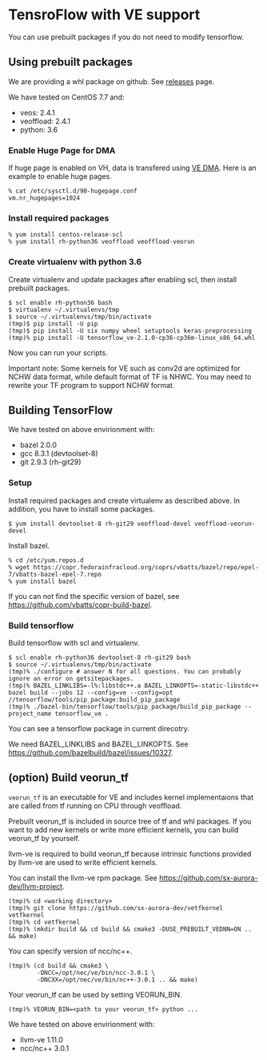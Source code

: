 # TensroFlow with VE support

You can use prebuilt packages if you do not need to modify tensorflow.

## Using prebuilt packages

We are providing a whl package on github. See [releases](https://github.com/sx-aurora-dev/tensorflow/releases) page.

We have tested on CentOS 7.7 and:

- veos: 2.4.1
- veoffload: 2.4.1
- python: 3.6

### Enable Huge Page for DMA

If huge page is enabled on VH, data is transfered using [VE
DMA](https://veos-sxarr-nec.github.io/libsysve/group__vedma.html).  Here is an
example to enable huge pages.

    % cat /etc/sysctl.d/90-hugepage.conf
    vm.nr_hugepages=1024

### Install required packages

```
% yum install centos-release-scl
% yum install rh-python36 veoffload veoffload-veorun
```

### Create virtualenv with python 3.6

Create virtualenv and update packages after enabling scl, then install prebuilt
packages.

```
$ scl enable rh-python36 bash
$ virtualenv ~/.virtualenvs/tmp
$ source ~/.virtualenvs/tmp/bin/activate
(tmp)$ pip install -U pip
(tmp)$ pip install -U six numpy wheel setuptools keras-preprocessing
(tmp)% pip install -U tensorflow_ve-2.1.0-cp36-cp36m-linux_x86_64.whl
```

Now you can run your scripts.

Important note: Some kernels for VE such as conv2d are optimized for NCHW data
format, while default format of TF is NHWC.  You may need to rewrite your TF
program to support NCHW format.


## Building TensorFlow

We have tested on above envirionment with:

- bazel 2.0.0
- gcc 8.3.1 (devtoolset-8)
- git 2.9.3 (rh-git29)


### Setup

Install required packages and create virtualenv as described above. In
addition, you have to install some packages.

```
$ yum install devtoolset-8 rh-git29 veoffload-devel veoffload-veorun-devel
```

Install bazel.

```
% cd /etc/yum.repos.d
% wget https://copr.fedorainfracloud.org/coprs/vbatts/bazel/repo/epel-7/vbatts-bazel-epel-7.repo
% yum install bazel
```

If you can not find the specific version of bazel, see https://github.com/vbatts/copr-build-bazel.

### Build tensorflow

Build tensorflow with scl and virtualenv.

```
$ scl enable rh-python36 devtoolset-8 rh-git29 bash
$ source ~/.virtualenvs/tmp/bin/activate
(tmp)% ./configure # answer N for all questions. You can probably ignore an error on getsitepackages.
(tmp)% BAZEL_LINKLIBS=-l%:libstdc++.a BAZEL_LINKOPTS=-static-libstdc++ bazel build --jobs 12 --config=ve --config=opt //tensorflow/tools/pip_package:build_pip_package
(tmp)% ./bazel-bin/tensorflow/tools/pip_package/build_pip_package --project_name tensorflow_ve .
```

You can see a tensorflow package in current direcotry.

We need BAZEL_LINKLIBS and BAZEL_LINKOPTS. See https://github.com/bazelbuild/bazel/issues/10327.

## (option) Build veorun_tf

`veorun_tf` is an executable for VE and includes kernel implementaions that are
called from tf running on CPU through veoffload.

Prebuilt veorun_tf is included in source tree of tf and whl packages. If you
want to add new kernels or write more efficient kernels, you can build
veorun_tf by yourself.

llvm-ve is required to build veorun_tf because intrinsic functions provided by
llvm-ve are used to write efficient kernels.

You can install the llvm-ve rpm package. See
https://github.com/sx-aurora-dev/llvm-project.

```
(tmp)% cd <working directory>
(tmp)% git clone https://github.com/sx-aurora-dev/vetfkernel vetfkernel
(tmp)% cd vetfkernel
(tmp)% (mkdir build && cd build && cmake3 -DUSE_PREBUILT_VEDNN=ON .. && make)
```

You can specify version of ncc/nc++.

```
(tmp)% (cd build && cmake3 \
        -DNCC=/opt/nec/ve/bin/ncc-3.0.1 \
        -DNCXX=/opt/nec/ve/bin/nc++-3.0.1 .. && make)
```

Your veorun_tf can be used by setting VEORUN_BIN.

```
(tmp)% VEORUN_BIN=<path to your veorun_tf> python ...
```

We have tested on above envirionment with:

- llvm-ve 1.11.0
- ncc/nc++ 3.0.1

